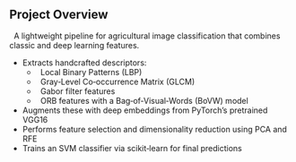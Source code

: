 <h2 style="margin-top: 1em;">Project Overview</h2>
<p>&nbsp;&nbsp;A lightweight pipeline for agricultural image classification that combines classic and deep learning features.</p>

<ul>
  <li>Extracts handcrafted descriptors:
    <ul>
      <li>&nbsp;&nbsp;Local Binary Patterns (LBP)</li>
      <li>&nbsp;&nbsp;Gray‑Level Co‑occurrence Matrix (GLCM)</li>
      <li>&nbsp;&nbsp;Gabor filter features</li>
      <li>&nbsp;&nbsp;ORB features with a Bag‑of‑Visual‑Words (BoVW) model</li>
    </ul>
  </li>
  <li>Augments these with deep embeddings from PyTorch’s pretrained VGG16</li>
  <li>Performs feature selection and dimensionality reduction using PCA and RFE</li>
  <li>Trains an SVM classifier via scikit‑learn for final predictions</li>
</ul>
